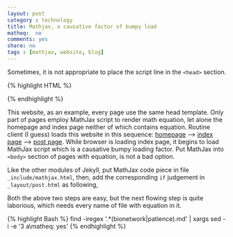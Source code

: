 ```yaml
---
layout: post 
category : technology
title: Mathjax, a causative factor of bumpy load
matheq:  no
comments: yes
share: no
tags : [mathjax, website, blog]
---
```

 
Sometimes, it is not appropriate to place the script line in the `<head>` section.

{% highlight HTML %}
<script type="text/javascript"
   src="http://cdn.mathjax.org/mathjax/latest/MathJax.js?config=TeX-AMS-MML_HTMLorMML">
</script>
{% endhighlight %}

This website, as an example, every page use the same head template.
Only part of pages employ MathJax script to render math equation, let alone the homepage and index page neither of which contains equation. 
Routine client (I guess) loads this website in this sequence: [homepage](http://yanshuo.name "my home page") --> [index page](http://yanshuo.name/cn "Chinese blog, for example") --> [post page](http://yanshuo.name/cn/2014/02/dirichlet/ "one post in Chinese blog").
While browser is loading index page, it begins to load MathJax script which is a causative bumpy loading factor.
Put MathJax into `<body>` section of pages with equation, is not a bad option.

Like the other modules of Jekyll, put MathJax code piece in file `_include/mathjax.html`, then, add the corresponding `if` judgement in `_layout/post.html` as following,

<script src="https://gist.github.com/dustincys/a259fef4292ab8c8a958.js"></script>

Both the above two steps are easy, but the next flowing step is quite laborious, which needs every name of file with equation in it.

{% highlight Bash  %}
find  -iregex '.*\(bionetwork\|patience\)\.md' | xargs sed -i -e '3 a\matheq: yes'
{% endhighlight %}


